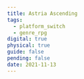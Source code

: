 ```yaml
---
title: Astria Ascending
tags:
  - platform_switch
  - genre_rpg
digital: true
physical: true
guide: false
pending: false
date: 2021-11-13
---
```


